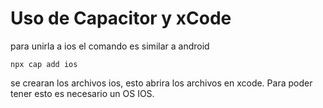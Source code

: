 # Uso de Capacitor y xCode

para unirla a ios el comando es similar a android

```
npx cap add ios
```

se crearan los archivos ios, esto abrira los archivos en xcode. Para poder tener esto es necesario un OS IOS.

